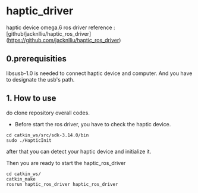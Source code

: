 # haptic_driver
haptic device omega.6 ros driver
reference : [github/jacknlliu/haptic_ros_driver] (https://github.com/jacknlliu/haptic_ros_driver) 

## 0.prerequisities
libsusb-1.0 is needed to connect haptic device and computer. 
And you have to designate the usb's path.

## 1. How to use
do clone repository overall codes.

* Before start the ros driver, you have to check the haptic device. 

```linux
cd catkin_ws/src/sdk-3.14.0/bin
sudo ./HapticInit
```

after that you can detect your haptic device and initialize it.

Then you are ready to start the haptic_ros_driver

```linux
cd catkin_ws/
catkin_make
rosrun haptic_ros_driver haptic_ros_driver
```
